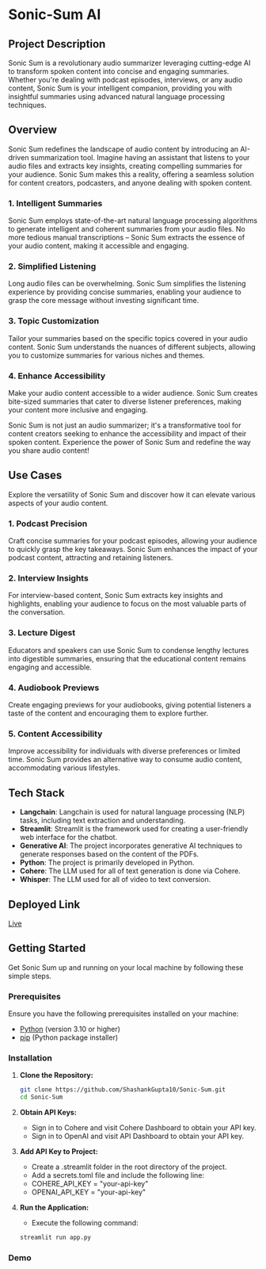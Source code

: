 # Sonic-Sum AI

## Project Description
Sonic Sum is a revolutionary audio summarizer leveraging cutting-edge AI to transform spoken content into concise and engaging summaries. Whether you're dealing with podcast episodes, interviews, or any audio content, Sonic Sum is your intelligent companion, providing you with insightful summaries using advanced natural language processing techniques.

<!-- Overview -->
## Overview
Sonic Sum redefines the landscape of audio content by introducing an AI-driven summarization tool. Imagine having an assistant that listens to your audio files and extracts key insights, creating compelling summaries for your audience. Sonic Sum makes this a reality, offering a seamless solution for content creators, podcasters, and anyone dealing with spoken content.

### 1. Intelligent Summaries
Sonic Sum employs state-of-the-art natural language processing algorithms to generate intelligent and coherent summaries from your audio files. No more tedious manual transcriptions – Sonic Sum extracts the essence of your audio content, making it accessible and engaging.

### 2. Simplified Listening
Long audio files can be overwhelming. Sonic Sum simplifies the listening experience by providing concise summaries, enabling your audience to grasp the core message without investing significant time.

### 3. Topic Customization
Tailor your summaries based on the specific topics covered in your audio content. Sonic Sum understands the nuances of different subjects, allowing you to customize summaries for various niches and themes.

### 4. Enhance Accessibility
Make your audio content accessible to a wider audience. Sonic Sum creates bite-sized summaries that cater to diverse listener preferences, making your content more inclusive and engaging.

Sonic Sum is not just an audio summarizer; it's a transformative tool for content creators seeking to enhance the accessibility and impact of their spoken content. Experience the power of Sonic Sum and redefine the way you share audio content!

<!-- Use Cases -->
## Use Cases
Explore the versatility of Sonic Sum and discover how it can elevate various aspects of your audio content.

### 1. Podcast Precision
Craft concise summaries for your podcast episodes, allowing your audience to quickly grasp the key takeaways. Sonic Sum enhances the impact of your podcast content, attracting and retaining listeners.

### 2. Interview Insights
For interview-based content, Sonic Sum extracts key insights and highlights, enabling your audience to focus on the most valuable parts of the conversation.

### 3. Lecture Digest
Educators and speakers can use Sonic Sum to condense lengthy lectures into digestible summaries, ensuring that the educational content remains engaging and accessible.

### 4. Audiobook Previews
Create engaging previews for your audiobooks, giving potential listeners a taste of the content and encouraging them to explore further.

### 5. Content Accessibility
Improve accessibility for individuals with diverse preferences or limited time. Sonic Sum provides an alternative way to consume audio content, accommodating various lifestyles.


## Tech Stack
- **Langchain**: Langchain is used for natural language processing (NLP) tasks, including text extraction and understanding.
- **Streamlit**: Streamlit is the framework used for creating a user-friendly web interface for the chatbot.
- **Generative AI**: The project incorporates generative AI techniques to generate responses based on the content of the PDFs.
- **Python**: The project is primarily developed in Python.
- **Cohere**: The LLM used for all of text generation is done via Cohere.
- **Whisper**: The LLM used for all of video to text conversion.

## Deployed Link
[Live](https://sonic-sum.streamlit.app/)

<!-- Getting Started -->
## Getting Started

Get Sonic Sum up and running on your local machine by following these simple steps.

### Prerequisites

Ensure you have the following prerequisites installed on your machine:

- [Python](https://www.python.org/downloads/) (version 3.10 or higher)
- [pip](https://pip.pypa.io/en/stable/installation/) (Python package installer)

### Installation

1. **Clone the Repository:**
   ```bash
   git clone https://github.com/ShashankGupta10/Sonic-Sum.git
   cd Sonic-Sum

2. **Obtain API Keys:**
    - Sign in to Cohere and visit Cohere Dashboard to obtain your API key.
    - Sign in to OpenAI and visit API Dashboard to obtain your API key.

3. **Add API Key to Project:**
    - Create a .streamlit folder in the root directory of the project.
    - Add a secrets.toml file and include the following line:
    - COHERE_API_KEY = "your-api-key"
    - OPENAI_API_KEY = "your-api-key"

4. **Run the Application:**
    - Execute the following command:
    ```bash
    streamlit run app.py

### Demo


